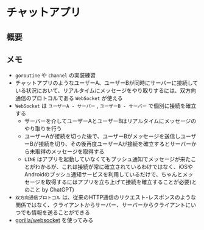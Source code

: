 # チャットアプリ
## 概要

## メモ
- `goroutine` や `channel` の実装練習
- チャットアプリのようなユーザーA、ユーザーBが同時にサーバーに接続している状況において、リアルタイムにメッセージをやり取りするには、双方向通信のプロトコルである `WebSocket` が使える
- `WebSocket` は `ユーザーA - サーバー` , `ユーザーB - サーバー` で個別に接続を確立する
  - サーバーを介してユーザーAとユーザーBはリアルタイムにメッセージのやり取りを行う
  - ユーザーAが接続を切った後で、ユーザーBがメッセージを送信しユーザーBが接続を切り、その後再度ユーザーAが接続を確立するとサーバーから未取得のメッセージを取得する
  - `LINE` はアプリを起動していなくてもプッシュ通知でメッセージが来たことがわかるが、これは接続が常に確立されているわけではなく、iOSやAndroidのプッシュ通知サービスを利用しているだけで、ちゃんとメッセージを取得するにはアプリを立ち上げて接続を確立することが必要(とのこと by ChatGPT)
- `双方向通信プロトコル` は、従来のHTTP通信のリクエスト-レスポンスのような関係ではなく、クライアントからサーバー、サーバーからクライアントにいつでも情報を送ることができる
- [gorilla/websocket](https://github.com/gorilla/websocket) を使ってみる
